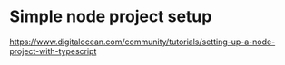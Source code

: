 # Simple node project setup

https://www.digitalocean.com/community/tutorials/setting-up-a-node-project-with-typescript

